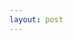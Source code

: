 ```yaml
---
layout: post
---
```


<table id="dataTable"/>

<script>
  fetch("https://codelove.tw/api/posts?username=howtomakeaturn&per_page=5&page=1")
  .then((res) => {
    const data = res.json();
    return data;
  })
  .then((data) => {
    console.log(data);
    for (let i = 0; i < data.length; i++) {
      var dr = document.createElement("TR");

      var dc_userName = document.createElement("TD");
      var txt = document.createTextNode(data[i]['user']['name']);      
      dc_userName.appendChild(txt);
      dr.appendChild(dc_userName);
      
      var dc_title = document.createElement("TD");
      txt = document.createTextNode(data[i]['title']);
      dc_title.appendChild(txt);
      dr.appendChild(dc_title);

      var dc_url = document.createElement("TD");
      var url = document.createElement("a");
      url.href = data[i]['canonical_url'];
      url.innerHTML = data[i]['id'];
      dc_url.appendChild(url);
      dr.appendChild(dc_url);
      
      document.getElementById("dataTable").appendChild(dr);
    }
  });
</script>
